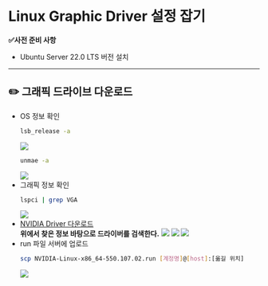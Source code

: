 # Linux Graphic Driver 설정 잡기

**✅사전 준비 사항**
- Ubuntu Server 22.0 LTS 버전 설치

<hr>

## ✏️ 그래픽 드라이브 다운로드
- OS 정보 확인
  ```bash
  lsb_release -a 
  ```
  ![](img/1.png)
  ```bash
  unmae -a 
  ```
  ![](img/2.png)
- 그래픽 정보 확인
  ```bash
  lspci | grep VGA
  ```
  ![](img/3.png)
- [NVIDIA Driver 다운로드](https://www.nvidia.com/download/index.aspx) <br>
  **위에서 찾은 정보 바탕으로 드라이버를 검색한다.**
  ![](img/4.png)
  ![](img/5.png)
  ![](img/6.png)
- run 파일 서버에 업로드
  ```bash
  scp NVIDIA-Linux-x86_64-550.107.02.run [계정명]@[host]:[옮길 위치]
  ```
  ![](img/7.png)